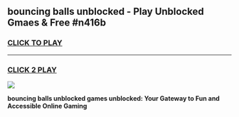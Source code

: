 
## bouncing balls unblocked - Play Unblocked Gmaes & Free #n416b
<h3>
<a href="https://news.freeplayer.one?title=bouncing_balls_unblocked&ref=24F">CLICK TO PLAY</a></h3>
<hr>

<h3>
<a href="https://news.freeplayer.one?title=bouncing_balls_unblocked&ref=24F">CLICK 2 PLAY</a>
  
</h3>

<a href="https://news.freeplayer.one?title=bouncing_balls_unblocked&ref=24F/"><img src="https://clearcache.store/games.png"></a>


**bouncing balls unblocked games unblocked: Your Gateway to Fun and Accessible Online Gaming**
